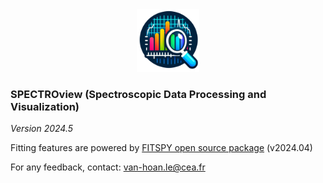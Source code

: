 <div style="text-align: center;">
    <img src="icon3.png" alt="icon3.png" width="100" height="100">
</div>

### SPECTROview (Spectroscopic Data Processing and Visualization)

*Version 2024.5*

Fitting features are powered
by [FITSPY open source package](https://github.com/CEA-MetroCarac/fitspy)
(v2024.04)

For any feedback,
contact: [van-hoan.le@cea.fr](mailto:van-hoan.le@cea.fr)